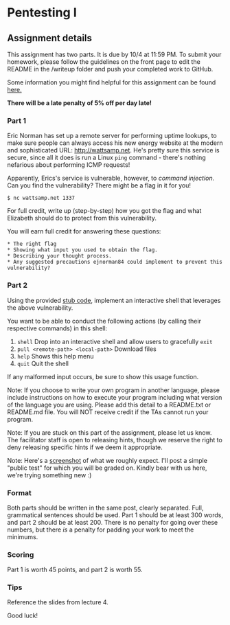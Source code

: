 Pentesting I
======

## Assignment details

This assignment has two parts. It is due by 10/4 at 11:59 PM.
To submit your homework, please follow the guidelines on the front page to edit the README in the /writeup folder and push your completed work to GitHub.

Some information you might find helpful for this assignment can be found [here.](https://www.owasp.org/index.php/Command_Injection)


**There will be a late penalty of 5% off per day late!**

### Part 1

Eric Norman has set up a remote server for performing uptime lookups, to make sure people can always access his new energy website at the modern and sophisticated URL: http://wattsamp.net. He's pretty sure this service is secure, since all it does is run a Linux `ping` command - there's nothing nefarious about performing ICMP requests!

Apparently, Erics's service is vulnerable, however, to *command injection.* Can you find the vulnerability? There might be a flag in it for you!

`$ nc wattsamp.net 1337`

For full credit, write up (step-by-step) how you got the flag and what Elizabeth should do to protect from this vulnerability.

You will earn full credit for answering these questions:

    * The right flag
    * Showing what input you used to obtain the flag.
    * Describing your thought process.
    * Any suggested precautions ejnorman84 could implement to prevent this vulnerability?

### Part 2

Using the provided [stub code](stub.py), implement an interactive shell that leverages the above vulnerability.

You want to be able to conduct the following actions (by calling their respective commands) in this shell:

1) `shell`                               Drop into an interactive shell and allow users to gracefully `exit`
2) `pull <remote-path> <local-path>`     Download files
3) `help`                                Shows this help menu
4) `quit`                                Quit the shell

If any malformed input occurs, be sure to show this usage function.

Note: If you choose to write your own program in another language, please include instructions on how to execute your program including what version of the language you are using. Please add this detail to a README.txt or README.md file. You will NOT receive credit if the TAs cannot run your program.

Note: If you are stuck on this part of the assignment, please let us know. The facilitator staff is open to releasing hints, though we reserve the right to deny releasing specific hints if we deem it appropriate.

Note: Here's a [screenshot](shellimg.png) of what we roughly expect. I'll post a simple "public test" for which you will be graded on. Kindly bear with us here, we're trying something new :)


### Format

Both parts should be written in the same post, clearly separated. Full, grammatical sentences
should be used. Part 1 should be at least 300 words, and part 2 should be at least 200. There
is no penalty for going over these numbers, but there *is* a penalty for padding your work to meet
the minimums.

### Scoring

Part 1 is worth 45 points, and part 2 is worth 55.

### Tips

Reference the slides from lecture 4.


Good luck!
